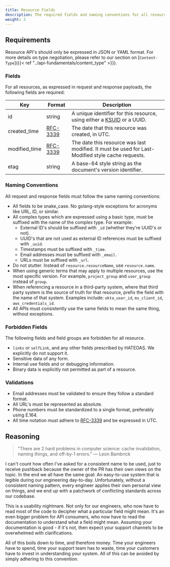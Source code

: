 ```yaml
---
title: Resource Fields
description: The required fields and naming conventions for all resources in the API.
weight: 2
---
```


## Requirements

Resource API's should only be expressed in JSON or YAML format. For more details on type negotiation, please refer to
our section on [`Content-Type`]({{< ref "../api-fundamentals/content_type" >}}).

### Fields

For all resources, as expressed in request and response payloads, the following fields are required:

| Key           | Format                                                 | Description                                                                                                  |
|---------------|--------------------------------------------------------|--------------------------------------------------------------------------------------------------------------|
| id            | string                                                 | A unique identifier for this resource, using either a [KSUID](https://github.com/segmentio/ksuid) or a UUID. |
| created_time  | [RFC-3339](https://www.rfc-editor.org/rfc/rfc3339.txt) | The date that this resource was created, in UTC.                                                             |
| modified_time | [RFC-3339](https://www.rfc-editor.org/rfc/rfc3339.txt) | The date this resource was last modified. It must be used for Last-Modified style cache requests.            |
| etag          | string                                                 | A base-64 style string as the document's version identifier.                                                 |

### Naming Conventions

All request and response fields must follow the same naming conventions:

- All fields to be snake_case. No golang-style exceptions for acronyms like URL, ID, or similar.
- All complex types which are expressed using a basic type, must be suffixed with the name of the complex type. For
  example:
    - External ID's should be suffixed with `_id` (whether they're UUID's or not).
    - UUID's that are not used as external ID references must be suffixed with `_uuid`.
    - Timestamps must be suffixed with `_time`.
    - Email addresses must be suffixed with `_email`.
    - URLs must be suffixed with `_url`.
- Do not stutter. Instead of `resource.resourceName`, use `resource.name`.
- When using generic terms that may apply to multiple resources, use the most specific version. For
  example, `project_group` and `user_group` instead of `group`.
- When referencing a resource in a third-party system, where that third party system is the source of truth for that
  resource, prefix the field with the name of that system. Examples
  include: `okta_user_id`, `ms_client_id`, `aws_credentials_id`.
- All APIs must consistently use the same fields to mean the same thing, without exceptions.

### Forbidden Fields

The following fields and field groups are forbidden for all resource.

- `links` or `selfLink`, and any other fields prescribed by HATEOAS. We explicitly do not support it.
- Sensitive data of any form.
- Internal use fields and or debugging information.
- Binary data is explicitly not permitted as part of a resource.

### Validations

- Email addresses must be validated to ensure they follow a standard format.
- All URL's must be represented as absolute.
- Phone numbers must be standardized to a single format, preferably using E.164.
- All time notation must adhere to [RFC-3339](https://www.rfc-editor.org/rfc/rfc3339.txt) and be expressed in UTC.

## Reasoning

> "There are 2 hard problems in computer science: cache invalidation, naming things, and off-by-1 errors." ― Leon
> Bambrick

I can't count how often I've asked for a consistent name to be used, just to receive pushback because the owner of the
PR has their own views on the topic. In the end we all have the same goal: An easy-to-use system that is legible
during our engineering day-to-day. Unfortunately, without a consistent naming pattern, every engineer applies their
own personal view on things, and we end up with a patchwork of conflicting standards across our codebase.

This is a usability nightmare. Not only for our engineers, who now have to read most of the code to decipher what
a particular field might mean. It's an even bigger problem for API consumers, who now have to read the documentation to
understand what a field might mean. Assuming your documentation is good - if it's not, then expect your support channels
to be overwhelmed with clarifications.

All of this boils down to time, and therefore money. Time your engineers have to spend, time your support team has to
waste, time your customers have to invest in understanding your system. All of this can be avoided by simply adhering to
this convention.

